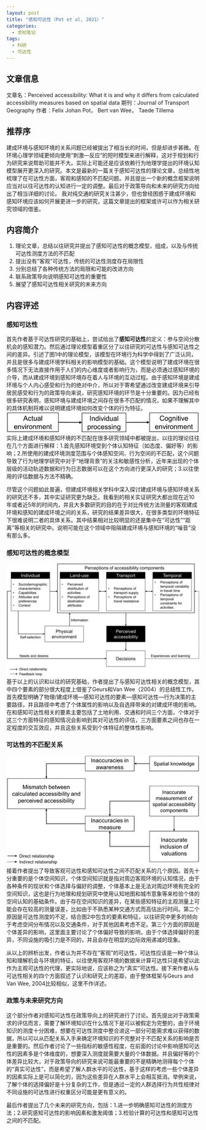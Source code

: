 ```yaml
---
layout: post
title: "感知可达性（Pot et al, 2021）"
categories:
  - 求知笔记
tags:
  - 科研
  - 可达性
---
```

## 文章信息
文章名：Perceived accessibility: What it is and why it differs from calculated accessibility measures based on spatial data
期刊：Journal of Transport Geography
作者：Felix Johan Pot， Bert van Wee， Taede Tillema
## 推荐序
建成环境与感知环境的关系问题已经被提出了相当长的时间，但是却进步甚微。在环境心理学领域更倾向使用“刺激—反应”的短时模型来进行解释，这对于规划和行为研究来说帮助可能并不大。实际上可能还是应该依赖行为地理学提出的环境认知模型展开更深入的研究。本文是最新的一篇关于感知可达性的理论文章，总结性地梳理了在可达性方面，客观和感知的不匹配问题。并且提出一个新的概念框架说明应当对以往可达性的认知进行一定的调整。最后对于政策导向和未来的研究方向给出了相当详细的讨论。
我对纯交通的研究关注甚少，但也曾经困惑于建成环境和感知环境应该如何开展更进一步的研究，这篇文章提出的框架或许可以作为相关研究领域的借鉴。
## 内容简介

1. 理论文章，总结以往研究并提出了感知可达性的概念模型，组成，以及与传统可达性测度方法的不匹配
1. 提出没有”客观”可达性，传统的可达性测度存在局限性
1. 分别总结了各种传统方法的局限和可能的改进方向
1. 联系政策导向说明感知可达性的重要性
1. 展望了感知可达性相关研究的未来方向
## 内容评述
### 感知可达性
首先作者基于可达性研究的基础上，尝试给出了**感知可达性**的定义：参与空间分散机会的感知潜力。然后通过理论模型着重区分了以往研究的可达性与感知可达性之间的差异。引述了图1中的理论模型，该模型在环境行为科学中得到了广泛认同，并且是很多与建成环境学科相关的影响模型的基础。这个模型说明了建成环境在很多情况下无法直接作用于人们的内心维度或者影响行为，而是必须通过感知环境的介导，而从建成环境到感知环境存在着人与环境的互动过程。由于感知环境是建成环境与个人内心感受和行为的绝对中介，所以对于寄希望通过改变建成环境来引导居民感受和行为的政策导向来说，研究感知环境的环节是十分重要的。因为已经有很多研究表明，感知环境与建成环境之间存在很多不匹配的情况，如果不理解其中的具体机制将难以说明建成环境如何改变个体的行为特征。
![](https://github.com/Boycetoon/MinusType/blob/master/image/感知可达1.jpeg?raw=true)
实际上建成环境和感知环境的不匹配在很多研究领域中都被提出，以往的理论往往在几个方面进行解释：1.首先感知环境受到个体认知特征（如态度、偏好等）的影响；2.所使用的建成环境测度范围与个体感知空间、行为空间的不匹配，这个问题导致了行为地理学研究中对于“地理背景”的关注和敏感性分析，近年来出现的个体层级的活动轨迹数据和行为日志数据可以在这个方向进行更深入的研究；3.以往使用的评估数据与方法不精确。

尽管这个问题如此普遍，但建成环境相关学科中深入探讨建成环境与感知环境关系的研究还不多，其中实证研究更为缺乏。我看到的相关实证研究大都出现在近10年或者近5年的时间内，并且大多数研究的目的在于对比传统方法测量的客观建成环境和感知的建成环境之间的关系，研究的结果差异很大，在很多类型的环境特征下很难说明二者的具体关系。其中结果相对比较明显的还是集中在“可达性”“距离”等相关的研究中。说明可能在这个领域中阻隔建成环境与感知环境的“噪音”没有那么多。
### 感知可达性的概念模型
![](https://github.com/Boycetoon/MinusType/blob/master/image/感知可达2.jpeg?raw=true)
基于以上的认识和以往的研究基础，作者提出了与感知可达性相关的概念模型，其中四个要素的部分很大程度上借鉴了Geurs和Van Wee（2004）的总结性工作。首先模型明确了物理/建成环境—感知可达性的要素—感知可达性—行为决策的主要路径，并且路径中考虑了个体属性的影响以及自选择带来的对建成环境的影响。在和感知可达性相关的要素主要包括了土地利用、交通和时间三个方面，个体对于这三个方面特征的感知情况会影响到其对可达性的评估，三方面要素之间也存在一定程度的交互效应，并且这些关系受到个体特征的整体性影响。
### 可达性的不匹配关系
![](https://github.com/Boycetoon/MinusType/blob/master/image/感知可达4.jpeg?raw=true)
接着作者提出了导致客观可达性和感知可达性之间不匹配关系的几个原因。首先十分重要的是个体空间知识，个体空间知识就是指对周边客观环境的认知情况，由于各种条件的现状和个体选择与偏好的调整，个体基本上是无法对周边环境有完全的空间知识，这也是行为地理和规划研究中使用认知地图和城市意象等来检验个体的空间认知的基础条件。由于存在空间知识的差异，在某些感知特征的主观测量上可能会存在较高的测量误差，比如由于不熟悉某种交通方式而高估出行时间。第二个原因是可达性测度的不足，结合图2中包含的要素和特征，以往研究中更多的倾向于考虑空间分布情况以及交通条件，对于其他因素考虑不足。第三个方面的原因是个体差异的影响，这里面主要讨论了个体偏好导致的影响，由于个体选择偏好的差异，不同设施的吸引力是不同的，并且会存在明显的边际效用递减的现象。

从以上的辨析出发，作者认为并不存在“客观”的可达性，可达性应该是一种个体认知和理解机会与环境的特征，以往使用客观环境的数据来计算可达性只是希望以此作为主观可达性的代理，更实际地说，应该称之为“真实”可达性。接下来作者从与可达性相关的四个方面叙述了认识和研究上的差距，由于整体框架与Geurs and Van Wee, 2004比较相似，这里不作详述。
### 政策与未来研究方向
这个部分作者对感知可达性在政策导向上的研究进行了讨论。首先提出对于政策需求的评估而言，需要了解环境知识在什么情况下是可以被假定为完整的，由于环境知识的测度十分困难，想要在可达性测度中整合进这一部分可能需求难以获得的数据，所以可以从匹配关系入手来确定环境知识的不完整对于不匹配关系的影响是否是重要的。然后作者讨论了一些指标的敏感性程度，在前面的讨论中影响感知可达性的因素多是个体维度的，想要深入测度就需要大量的个体数据。并且偏好等的个体差异比较大，对于政策导向的研究来说可能最重要的不是精确地测得每个个体的“真实可达性”，而是希望了解人群水平的可达性，基于这样的考虑一些个体差异的因素实际上是可以简化的，因为这些差异在人群水平上会相互抵消。举例来说，了解个体的选择偏好是十分复杂的工作，但是通过一定的人群选择行为共性规律对不同设施的可达性进行权重区分可能是更有意义的。

最后作者提出了几个未来的研究方向，包括：1.进一步明确感知可达性的测度方法；2.研究感知可达性的影响因素和激发阈值；3.检验计算的可达性和感知可达性之间的不匹配。